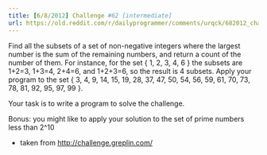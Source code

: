 ```yaml
---
title: [6/8/2012] Challenge #62 [intermediate]
url: https://old.reddit.com/r/dailyprogrammer/comments/urqck/682012_challenge_62_intermediate/
---
```


Find all the subsets of a set of non-negative integers where the largest number is the sum of the remaining numbers, and return a count of the number of them. For instance, for the set { 1, 2, 3, 4, 6 } the subsets are 1+2=3, 1+3=4, 2+4=6, and 1+2+3=6, so the result is 4 subsets. Apply your program to the set { 3, 4, 9, 14, 15, 19, 28, 37, 47, 50, 54, 56, 59, 61, 70, 73, 78, 81, 92, 95, 97, 99 }.

Your task is to write a program to solve the challenge. 

Bonus: you might like to apply your solution to the set of prime numbers less than 2^10

* taken from http://challenge.greplin.com/